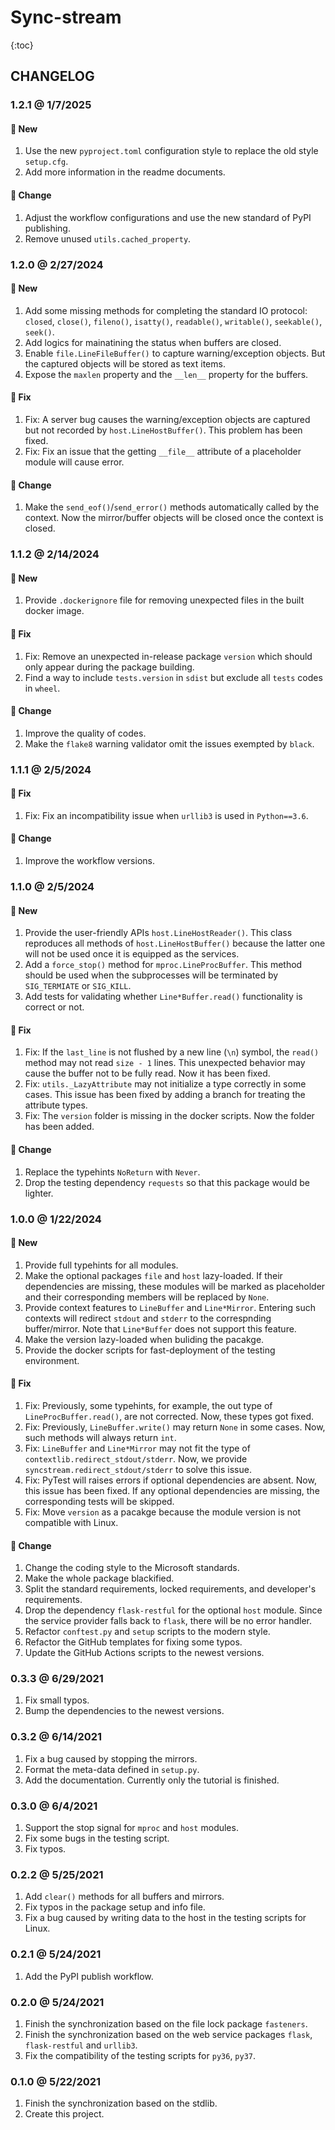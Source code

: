 # Sync-stream

{:toc}

## CHANGELOG

### 1.2.1 @ 1/7/2025

#### :mega: New

1. Use the new `pyproject.toml` configuration style to replace the old style `setup.cfg`.
2. Add more information in the readme documents.

#### :floppy_disk: Change

1. Adjust the workflow configurations and use the new standard of PyPI publishing.
2. Remove unused `utils.cached_property`.

### 1.2.0 @ 2/27/2024

#### :mega: New

1. Add some missing methods for completing the standard IO protocol: `closed`, `close()`, `fileno()`, `isatty()`, `readable()`, `writable()`, `seekable()`, `seek()`.
2. Add logics for mainatining the status when buffers are closed.
3. Enable `file.LineFileBuffer()` to capture warning/exception objects. But the captured objects will be stored as text items.
4. Expose the `maxlen` property and the `__len__` property for the buffers.

#### :wrench: Fix

1. Fix: A server bug causes the warning/exception objects are captured but not recorded by `host.LineHostBuffer()`. This problem has been fixed.
2. Fix: Fix an issue that the getting `__file__` attribute of a placeholder module will cause error.

#### :floppy_disk: Change

1. Make the `send_eof()`/`send_error()` methods automatically called by the context. Now the mirror/buffer objects will be closed once the context is closed.

### 1.1.2 @ 2/14/2024

#### :mega: New

1. Provide `.dockerignore` file for removing unexpected files in the built docker image.

#### :wrench: Fix

1. Fix: Remove an unexpected in-release package `version` which should only appear during the package building.
2. Find a way to include `tests.version` in `sdist` but exclude all `tests` codes in `wheel`.

#### :floppy_disk: Change

1. Improve the quality of codes.
2. Make the `flake8` warning validator omit the issues exempted by `black`.

### 1.1.1 @ 2/5/2024

#### :wrench: Fix

1. Fix: Fix an incompatibility issue when `urllib3` is used in `Python==3.6`.

#### :floppy_disk: Change

1. Improve the workflow versions.

### 1.1.0 @ 2/5/2024

#### :mega: New

1. Provide the user-friendly APIs `host.LineHostReader()`. This class reproduces all methods of `host.LineHostBuffer()` because the latter one will not be used once it is equipped as the services.
2. Add a `force_stop()` method for `mproc.LineProcBuffer`. This method should be used when the subprocesses will be terminated by `SIG_TERMIATE` or `SIG_KILL`.
3. Add tests for validating whether `Line*Buffer.read()` functionality is correct or not.

#### :wrench: Fix

1. Fix: If the `last_line` is not flushed by a new line (`\n`) symbol, the `read()` method may not read `size - 1` lines. This unexpected behavior may cause the buffer not to be fully read. Now it has been fixed.
2. Fix: `utils._LazyAttribute` may not initialize a type correctly in some cases. This issue has been fixed by adding a branch for treating the attribute types.
3. Fix: The `version` folder is missing in the docker scripts. Now the folder has been added.

#### :floppy_disk: Change

1. Replace the typehints `NoReturn` with `Never`.
2. Drop the testing dependency `requests` so that this package would be lighter.

### 1.0.0 @ 1/22/2024

#### :mega: New

1. Provide full typehints for all modules.
2. Make the optional packages `file` and `host` lazy-loaded. If their dependencies are missing, these modules will be marked as placeholder and their corresponding members will be replaced by `None`.
3. Provide context features to `LineBuffer` and `Line*Mirror`. Entering such contexts will redirect `stdout` and `stderr` to the correspnding buffer/mirror. Note that `Line*Buffer` does not support this feature.
4. Make the version lazy-loaded when buliding the pacakge.
5. Provide the docker scripts for fast-deployment of the testing environment.

#### :wrench: Fix

1. Fix: Previously, some typehints, for example, the out type of `LineProcBuffer.read()`, are not corrected. Now, these types got fixed.
2. Fix: Previously, `LineBuffer.write()` may return `None` in some cases. Now, such methods will always return `int`.
3. Fix: `LineBuffer` and `Line*Mirror` may not fit the type of `contextlib.redirect_stdout/stderr`. Now, we provide `syncstream.redirect_stdout/stderr` to solve this issue.
4. Fix: PyTest will raises errors if optional dependencies are absent. Now, this issue has been fixed. If any optional dependencies are missing, the corresponding tests will be skipped.
5. Fix: Move `version` as a pacakge because the module version is not compatible with Linux.

#### :floppy_disk: Change

1. Change the coding style to the Microsoft standards.
2. Make the whole package blackified.
3. Split the standard requirements, locked requirements, and developer's requirements.
4. Drop the dependency `flask-restful` for the optional `host` module. Since the service provider falls back to `flask`, there will be no error handler.
5. Refactor `conftest.py` and `setup` scripts to the modern style.
6. Refactor the GitHub templates for fixing some typos.
7. Update the GitHub Actions scripts to the newest versions.

### 0.3.3 @ 6/29/2021

1. Fix small typos.
2. Bump the dependencies to the newest versions.

### 0.3.2 @ 6/14/2021

1. Fix a bug caused by stopping the mirrors.
2. Format the meta-data defined in `setup.py`.
3. Add the documentation. Currently only the tutorial is finished.

### 0.3.0 @ 6/4/2021

1. Support the stop signal for `mproc` and `host` modules.
2. Fix some bugs in the testing script.
3. Fix typos.

### 0.2.2 @ 5/25/2021

1. Add `clear()` methods for all buffers and mirrors.
2. Fix typos in the package setup and info file.
3. Fix a bug caused by writing data to the host in the testing scripts for Linux.

### 0.2.1 @ 5/24/2021

1. Add the PyPI publish workflow.

### 0.2.0 @ 5/24/2021

1. Finish the synchronization based on the file lock package `fasteners`.
2. Finish the synchronization based on the web service packages `flask`, `flask-restful` and `urllib3`.
3. Fix the compatibility of the testing scripts for `py36`, `py37`.

### 0.1.0 @ 5/22/2021

1. Finish the synchronization based on the stdlib.
2. Create this project.
